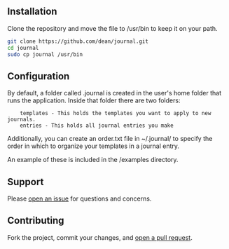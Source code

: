 ## Installation

Clone the repository and move the file to /usr/bin to keep it on your path.

```sh
git clone https://github.com/dean/journal.git
cd journal
sudo cp journal /usr/bin
```

## Configuration

By default, a folder called .journal is created in the user's home folder that
runs the application. Inside that folder there are two folders:
```
    templates - This holds the templates you want to apply to new journals.
    entries - This holds all journal entries you make
```
Additionally, you can create an order.txt file in ~/.journal/ to specify the
order in which to organize your templates in a journal entry.

An example of these is included in the /examples directory.


## Support

Please [open an issue](https://github.com/dean/journal) for questions and concerns.

## Contributing

Fork the project, commit your changes, and [open a pull request](https://github.com/dean/journal/compare/).
